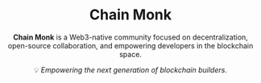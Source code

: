 <div align="center">

# Chain Monk

**Chain Monk** is a Web3-native community focused on decentralization, 
open-source collaboration, and empowering developers in the blockchain space.

💡 *Empowering the next generation of blockchain builders.*

</div>
